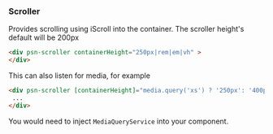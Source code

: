 
### Scroller
Provides scrolling using iScroll into the container.
The scroller height's default will be 200px

```html
<div psn-scroller containerHeight="250px|rem|em|vh" >
</div>
```

This can also listen for media, for example
```html
<div psn-scroller [containerHeight]="media.query('xs') ? '250px': '400px'">
 ...
</div>
``` 
You would need to inject `MediaQueryService` into your component.